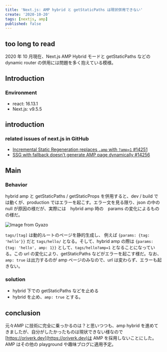 ```yaml
---
title: 'Next.js: AMP hybrid と getStaticPaths は現状併用できない'
create: '2020-10-20'
tags: [nextjs, amp] 
published: false
---
```


## too long to read

2020 年 10 月現在、Next.js AMP Hybrid モードと getStaticPaths などの dynamic router の併用には問題を多く抱えている模様。

## Introduction

### Environment

- react: 16.13.1
- Next.js: v9.5.5

## introduction

### related issues of next.js in GitHub

- [Incremental Static Regeneration replaces `.amp` with `?amp=1` #14251](https://github.com/vercel/next.js/issues/14251)
- [SSG with fallback doesn't generate AMP page dynamically #14256](https://github.com/vercel/next.js/issues/14256)

## Main

### Behavior

hybrid amp と getStaticPaths / getStaticProps を併用すると、dev / build では動くが、production ではエラーを起こす。エラー文を見る限り、json の中の null が原因の様だが、実際には　hybrid amp 時の　params の変化によるものの様だ。

![Image from Gyazo](https://i.gyazo.com/47bb6814f3151aabfd84745b8f6acac2.png)

`tags/[tag]` は動的ルートのページを静的生成し、 例えば `{params: {tag: 'hello'}}` だと `tags/hello/` となる。そして、hybrid amp の際は `{params: {tag: 'hello', amp: 1}}` として、`tags/hello?amp=1` となることになっている。この url の変化により、getStaticPaths などがエラーを起こす様だ。なお、`amp: true` は出力するのが amp ページのみなので、url は変わらず、エラーも起きない。

### solution

- hybrid 下での getStaticPaths などを止める
- hybrid を止め、`amp: true` とする。

## conclusion

元々AMP に技術に完全に乗っかるのは？と思いつつも、amp hybrid を進めてきましたが、自分がしたかったものは現状できない様なので[https://oriverk.dev](https://oriverk.dev)は AMP を採用しないことにした。AMP はその他の playground や趣味ブログに適用予定。
